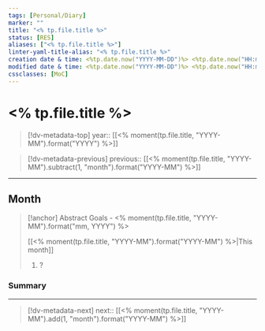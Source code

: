 ```yaml
---
tags: [Personal/Diary]
marker: ""
title: "<% tp.file.title %>"
status: [RES]
aliases: ["<% tp.file.title %>"]
linter-yaml-title-alias: "<% tp.file.title %>"
creation date & time: <%tp.date.now("YYYY-MM-DD")%> <%tp.date.now("HH:mm")%>
modified date & time: <%tp.date.now("YYYY-MM-DD")%> <%tp.date.now("HH:mm")%>
cssclasses: [MoC]
---
```


# <% tp.file.title %>

> [!dv-metadata-top]
> year:: [[<% moment(tp.file.title, "YYYY-MM").format("YYYY") %>]]

> [!dv-metadata-previous]
> previous:: [[<% moment(tp.file.title, "YYYY-MM").subtract(1, "month").format("YYYY-MM") %>]]

- - -

## Month

> [!anchor] Abstract Goals - <% moment(tp.file.title, "YYYY-MM").format("mm, YYYY") %>
>
> [[<% moment(tp.file.title, "YYYY-MM").format("YYYY-MM") %>|This month]]
>
> 1. ?

### Summary

- - -

> [!dv-metadata-next]
> next:: [[<% moment(tp.file.title, "YYYY-MM").add(1, "month").format("YYYY-MM") %>]]
